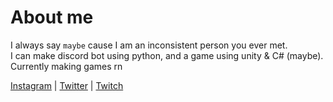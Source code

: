 # About me
I always say `maybe` cause I am an inconsistent person you ever met. <br>
I can make discord bot using python, and a game using unity & C# (maybe). <br>
Currently making games rn<br>

<a href="https://www.instagram.com/esteriavaelis/">Instagram</a> | <a href="https://twitter.com/EsteriaVaelis">Twitter</a> | <a href="https://www.twitch.tv/suprcream">Twitch</a> 



















<!---
suprcream/suprcream is a ✨ special ✨ repository because its `README.md` (this file) appears on your GitHub profile.
You can click the Preview link to take a look at your changes.
--->
